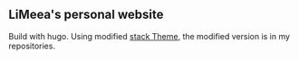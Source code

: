 ## LiMeea's personal website
Build with hugo.
Using modified [stack Theme](https://github.com/CaiJimmy/hugo-theme-stack), the modified version is in my repositories.